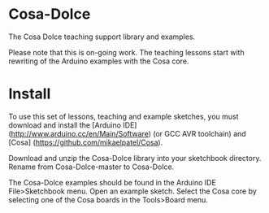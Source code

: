 # Cosa-Dolce

The Cosa Dolce teaching support library and examples.

Please note that this is on-going work. The teaching lessons start
with rewriting of the Arduino examples with the Cosa core.

# Install

To use this set of lessons, teaching and example sketches, you must
download and install the [Arduino IDE]
(http://www.arduino.cc/en/Main/Software) (or GCC AVR toolchain) and
[Cosa] (https://github.com/mikaelpatel/Cosa).

Download and unzip the Cosa-Dolce library into your sketchbook
directory. Rename from Cosa-Dolce-master to Cosa-Dolce.

The Cosa-Dolce examples should be found in the Arduino IDE
File>Sketchbook menu. Open an example sketch. Select the Cosa core by
selecting one of the Cosa boards in the Tools>Board menu.

